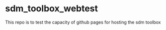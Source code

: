 # sdm_toolbox_webtest
This repo is to test the capacity of github pages for hosting the sdm toolbox
